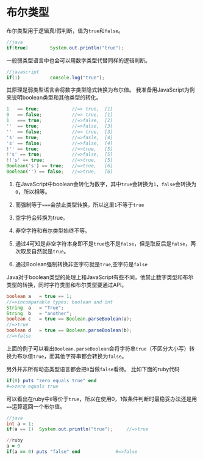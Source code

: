 # 布尔类型

布尔类型用于逻辑真/假判断，值为`true`和`false`。
```Java
//java
if(true)        System.out.println("true");
```
一般弱类型语言中也会可以用数字类型代替同样的逻辑判断。
```javascript
//javascript
if(1)           console.log("true");
```
其原理是弱类型语言会将数字类型隐式转换为布尔值。
我准备用JavaScript为例来说明boolean类型和其他类型的转化。
```javascript
1   == true;            //=> true,  [1]
0   == false;           //=> true,  [1]
1   === true;           //=>false,  [2]
''  == true;            //=>false,  [3]
''  == false;           //=> true,  [3]
's' == true;            //=>fasle,  [4]
's' == false;           //=>false,  [4]
!'' == true;            //=>true,   [5]
!'s' == true;           //=>false,  [5]
!!'s' == true;          //=>true,   [5]
Boolean('s') == true;   //=>true,   [6]
Boolean('') == false;   //=>true,   [6]
```
1. 在JavaScript中boolean会转化为数字，其中`true`会转换为`1`，`false`会转换为`0`，所以相等。

2. 而强制等于`===`会禁止类型转换，所以这里`1`不等于`true`
3. 空字符会转换为true。
4. 非空字符和布尔类型始终不等。
5. 通过4可知是非空字符本身即不是`true`也不是`false`，但是取反后是`false`，两次取反自然就是`true`。
6. 通过Boolean强制转换非空字符就是`true`,空字符是`false`

Java对于boolean类型的处理上和JavaScript有些不同，他禁止数字类型和布尔类型的转换，同时字符类型和布尔类型要通过API。
```java
boolean a   = true == 1;          
//=>incomparable types: boolean and int
String  a   = "True";
String  b   = "another";
boolean c   = true == Boolean.parseBoolean(a);
//=>true
boolean d   = true == Boolean.parseBoolean(b);
//=>false
```
上面的例子可以看出`Boolean.parseBoolean`会将字符串`true`（不区分大小写）转换为布尔值`true`，而其他字符串都会转换为`false`。

另外并非所有动态类型语言都会把`0`当做`false`看待。
比如下面的ruby代码
```ruby
if(0) puts "zero equals true" end
#=>zero equals true
```
可以看出在ruby中`0`等价于`true`，所以在使用0，1做条件判断时最稳妥办法还是用`==`运算返回一个布尔值。
```java
//java
int a = 1;
if(a == 1)  System.out.println("true");     //=>true
```
```ruby
//ruby
a = 0
if(a == 0) puts "false" end             #=>false
```


